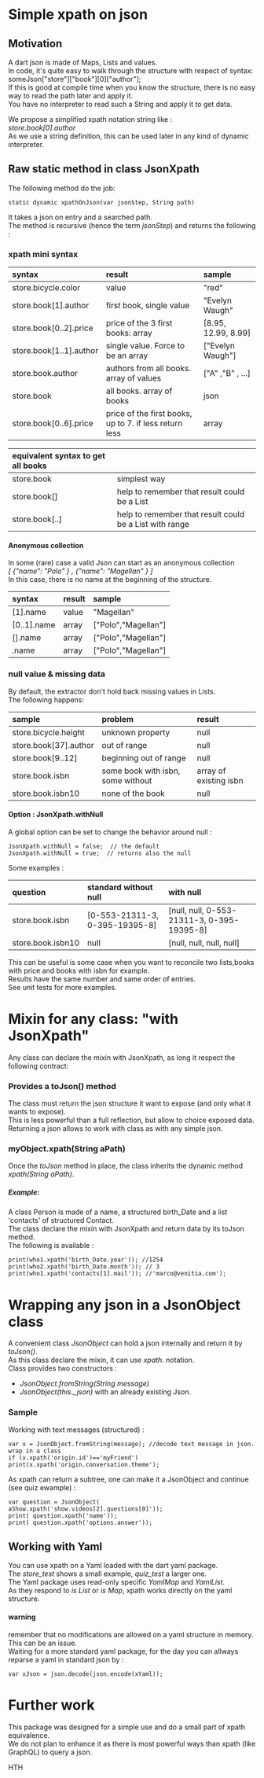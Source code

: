 # Simple xpath on json
## Motivation
A dart json is made of Maps, Lists and values.  
In code, it's quite easy to walk through the structure with respect of syntax:  
    someJson["store"]["book"][0]["author"];  
If this is good at compile time when you know the structure, there is no
easy way to read the path later and apply it.    
You have no interpreter to read such a String and apply it to get data. 

We propose a simplified xpath notation string like :  
    *store.book[0].author*    
As we use a string definition, this can be used later in any kind of
dynamic interpreter.
## Raw static method in class JsonXpath
The following method do the job:

    static dynamic xpathOnJson(var jsonStep, String path)  
It takes a json on entry and a searched path.   
The method is recursive (hence the term *jsonStep*) and returns the following :
### xpath mini syntax
| syntax                  | result                                  | sample              |
|:------------------------|:----------------------------------------|:--------------------|
| store.bicycle.color     | value                                   | "red"               |
| store.book[1].author    | first book, single value                | "Evelyn Waugh"      |
| store.book[0..2].price  | price of the 3 first books: array       | [8.95, 12.99, 8.99] |
| store.book[1..1].author | single value. Force to be an array      | ["Evelyn Waugh"]    |
| store.book.author       | authors from all books. array of values | ["A" ,"B"  , ...]   |
| store.book              | all books. array of books               | json                |
| store.book[0..6].price |  price of the first books, up to 7. if less return less             |array


   
| equivalent syntax to get all books    |                       |
|:---------------|:--------------------------------|
| store.book     | simplest way                         |
| store.book[]   | help to remember that result could be a List |
| store.book[..] | help to remember that result could be a List with range                         |

#### Anonymous collection
In some (rare) case a valid Json can start as an anonymous collection   
    *\[ {"name": "Polo" } ,  {"name": "Magellan"  } \]*    
In this case, there is no name at the beginning of the structure.

| syntax      | result | sample              |
|:------------|:-------|:--------------------|
| [1].name    | value  | "Magellan"          |
| [0..1].name | array  | ["Polo","Magellan"] |
| [].name     | array  | ["Polo","Magellan"] |
| .name       | array  | ["Polo","Magellan"] |


### null value & missing data
By default, the extractor don't hold back missing values in Lists.  
The following happens:

| sample                | problem                | result                 |
|:----------------------|:-----------------------|:-----------------------|
| store.bicycle.height  | unknown property       | null                   |
| store.book[37].author | out of range           | null                   |
| store.book[9..12]     | beginning out of range     | null|
| store.book.isbn       | some book with isbn, some without | array of existing isbn |
| store.book.isbn10     | none of the book       | null                   |

#### Option : JsonXpath.withNull
A global option can be set to change the behavior around null :
  
    JsonXpath.withNull = false;  // the default    
    JsonXpath.withNull = true;  // returns also the null   
 Some examples :

| question          | standard without null          | with null                                  |
|:------------------|:-------------------------------|:-------------------------------------------|
| store.book.isbn   | [0-553-21311-3, 0-395-19395-8] | [null, null, 0-553-21311-3, 0-395-19395-8] |
| store.book.isbn10 | null                           | [null, null, null, null]                   |

This can be useful is some case when you want to reconcile two lists,books with price and books with isbn for example.   
 Results have the same number and same order of entries.   
See unit tests for more examples.

# Mixin for any class: \"with JsonXpath\"

Any class can declare the mixin with JsonXpath, as long it respect the
following contract:
### Provides a toJson() method
The class must return the json structure it want to expose (and only what it wants to expose).  
This is less powerful than a full reflection, but allow to choice
exposed data.    
Returning a json allows to work with class as with any simple json.

### myObject.xpath(String aPath)
Once the *toJson* method in place, the class inherits the dynamic method
*xpath(String aPath)*.  
##### Example:   
A class Person is made of a name, a structured birth_Date and a list 'contacts' of structured Contact.   
The class declare the mixin with JsonXpath and return data by its toJson method.   
The following is available : 
 
    print(who1.xpath('birth_Date.year')); //1254 
    print(who2.xpath('birth_Date.month')); // 3  
    print(who1.xpath('contacts[1].mail')); //'marco@venitia.com');

# Wrapping any json in a JsonObject class
A convenient class *JsonObject* can hold a json internally and return it
by *toJson()*.  
As this class declare the mixin, it can use *xpath.* notation.  
Class provides two constructors :
- *JsonObject.fromString(String message)*
- *JsonObject(this._json)*    with an already existing Json.

### Sample
 Working with text messages (structured) :
    
    var x = JsonObject.fromString(message); //decode text message in json. wrap in a class   
    if (x.xpath('origin.id')=='myFriend') print(x.xpath('origin.conversation.theme');    
As xpath can return a subtree, one can make it a JsonObject and continue (see quiz ewample) : 

    var question = JsonObject( aShow.xpath('show.videos[2].questions[0]'));       
    print( question.xpath('name'));        
    print( question.xpath('options.answer'));        

## Working with Yaml
 You can use xpath on a Yaml loaded with the dart yaml package.  
 The *store_test* shows a small example, *quiz_test* a larger one.  
 The Yaml package uses read-only specific *YamlMap* and *YamlList*.  
 As they respond to *is List* or *is Map*, xpath works directly on the yaml structure.    
 #### warning
 remember that no modifications are allowed on a yaml structure in memory. This can be an issue.  
 Waiting for a more standard yaml package, for the day you can allways reparse a yaml in standard json by :    
    
    var xJson = json.decode(json.encode(xYaml));

 # Further work
 This package was designed for a simple use and do a small part of xpath equivalence.    
 We do not plan to enhance it as there is most powerful ways than xpath (like GraphQL) to query a json.

 HTH
 

